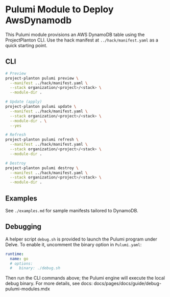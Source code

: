 # Pulumi Module to Deploy AwsDynamodb

This Pulumi module provisions an AWS DynamoDB table using the ProjectPlanton CLI. Use the hack manifest at `../hack/manifest.yaml` as a quick starting point.

## CLI

```bash
# Preview
project-planton pulumi preview \
  --manifest ../hack/manifest.yaml \
  --stack organization/<project>/<stack> \
  --module-dir .

# Update (apply)
project-planton pulumi update \
  --manifest ../hack/manifest.yaml \
  --stack organization/<project>/<stack> \
  --module-dir . \
  --yes

# Refresh
project-planton pulumi refresh \
  --manifest ../hack/manifest.yaml \
  --stack organization/<project>/<stack> \
  --module-dir .

# Destroy
project-planton pulumi destroy \
  --manifest ../hack/manifest.yaml \
  --stack organization/<project>/<stack> \
  --module-dir .
```

## Examples
See `./examples.md` for sample manifests tailored to DynamoDB.

## Debugging
A helper script `debug.sh` is provided to launch the Pulumi program under Delve. To enable it, uncomment the binary option in `Pulumi.yaml`:

```yaml
runtime:
  name: go
  # options:
  #   binary: ./debug.sh
```

Then run the CLI commands above; the Pulumi engine will execute the local debug binary. For more details, see docs: docs/pages/docs/guide/debug-pulumi-modules.mdx


